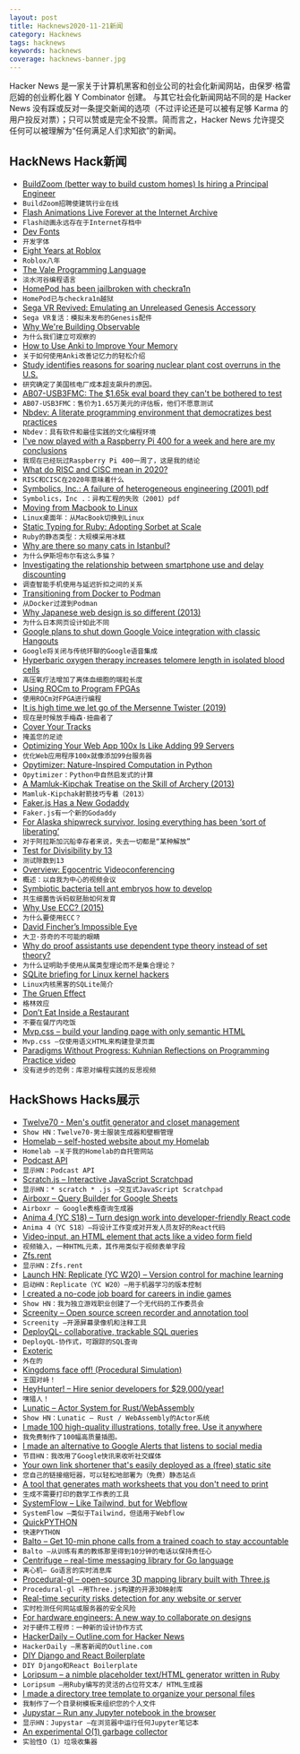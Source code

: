 ```yaml
---
layout: post
title: Hacknews2020-11-21新闻
category: Hacknews
tags: hacknews
keywords: hacknews
coverage: hacknews-banner.jpg
---
```


Hacker News 是一家关于计算机黑客和创业公司的社会化新闻网站，由保罗·格雷厄姆的创业孵化器 Y Combinator 创建。
与其它社会化新闻网站不同的是 Hacker News 没有踩或反对一条提交新闻的选项（不过评论还是可以被有足够 Karma 的用户投反对票）；只可以赞或是完全不投票。简而言之，Hacker News 允许提交任何可以被理解为“任何满足人们求知欲”的新闻。

## HackNews Hack新闻


- [BuildZoom (better way to build custom homes) Is hiring a Principal Engineer](https://jobs.lever.co/buildzoom)
- `BuildZoom招聘使建筑行业在线`
- [Flash Animations Live Forever at the Internet Archive](http://blog.archive.org/2020/11/19/flash-animations-live-forever-at-the-internet-archive/)
- `Flash动画永远存在于Internet存档中`
- [Dev Fonts](https://devfonts.gafi.dev/)
- `开发字体`
- [Eight Years at Roblox](https://zeux.io/2020/08/02/eight-years-at-roblox/)
- `Roblox八年`
- [The Vale Programming Language](https://vale.dev/)
- `淡水河谷编程语言`
- [HomePod has been jailbroken with checkra1n](https://yalujailbreak.net/homepod-checkra1n-jailbreak/)
- `HomePod已与checkra1n越狱`
- [Sega VR Revived: Emulating an Unreleased Genesis Accessory](https://gamehistory.org/segavr/)
- `Sega VR复活：模拟未发布的Genesis配件`
- [Why We're Building Observable](https://observablehq.com/@observablehq/why-were-building-observable)
- `为什么我们建立可观察的`
- [How to Use Anki to Improve Your Memory](https://superpoweredself.com/gentle-introduction-how-to-use-anki-to-improve-your-memory)
- `关于如何使用Anki改善记忆力的轻松介绍`
- [Study identifies reasons for soaring nuclear plant cost overruns in the U.S.](https://news.mit.edu/2020/reasons-nuclear-overruns-1118)
- `研究确定了美国核电厂成本超支飙升的原因。`
- [AB07-USB3FMC: The $1.65k eval board they can't be bothered to test](https://lab.ktemkin.com/post/ab07-usb3fmc-wtf/)
- `AB07-USB3FMC：售价为1.65万美元的评估板，他们不愿意测试`
- [Nbdev: A literate programming environment that democratizes best practices](https://github.blog/2020-11-20-nbdev-a-literate-programming-environment-that-democratizes-software-engineering-best-practices/)
- `Nbdev：具有软件和最佳实践的文化编程环境`
- [I've now played with a Raspberry Pi 400 for a week and here are my conclusions](item?id=25161266)
- `我现在已经玩过Raspberry Pi 400一周了，这是我的结论`
- [What do RISC and CISC mean in 2020?](https://erik-engheim.medium.com/what-does-risc-and-cisc-mean-in-2020-7b4d42c9a9de)
- `RISC和CISC在2020年意味着什么`
- [Symbolics, Inc.: A failure of heterogeneous engineering (2001) pdf](http://web.mit.edu/6.933/www/Symbolics.pdf)
- `Symbolics，Inc .：异构工程的失败（2001）pdf`
- [Moving from Macbook to Linux](https://monadical.com/posts/moving-to-linux-desktop.html)
- `Linux桌面年：从MacBook切换到Linux`
- [Static Typing for Ruby: Adopting Sorbet at Scale](https://shopify.engineering/static-typing-ruby)
- `Ruby的静态类型：大规模采用冰糕`
- [Why are there so many cats in Istanbul?](https://www.legalnomads.com/istanbul-cats/)
- `为什么伊斯坦布尔有这么多猫？`
- [Investigating the relationship between smartphone use and delay discounting](https://journals.plos.org/plosone/article?id=10.1371/journal.pone.0241383)
- `调查智能手机使用与延迟折扣之间的关系`
- [Transitioning from Docker to Podman](https://developers.redhat.com/blog/2020/11/19/transitioning-from-docker-to-podman/)
- `从Docker过渡到Podman`
- [Why Japanese web design is so different (2013)](https://randomwire.com/why-japanese-web-design-is-so-different/)
- `为什么日本网页设计如此不同`
- [Google plans to shut down Google Voice integration with classic Hangouts](https://support.google.com/hangouts/answer/3187125?hl=en)
- `Google将关闭与传统环聊的Google语音集成`
- [Hyperbaric oxygen therapy increases telomere length in isolated blood cells](https://www.aging-us.com/article/202188/text)
- `高压氧疗法增加了离体血细胞的端粒长度`
- [Using ROCm to Program FPGAs](https://forums.xilinx.com/t5/Xilinx-Xclusive-Blog/AMD-and-Xilinx-Demonstrate-Converged-ROCm-Runtime-Technology/ba-p/1175091)
- `使用ROCm对FPGA进行编程`
- [It is high time we let go of the Mersenne Twister (2019)](https://arxiv.org/abs/1910.06437)
- `现在是时候放手梅森·扭曲者了`
- [Cover Your Tracks](https://www.eff.org/deeplinks/2020/11/introducing-cover-your-tracks)
- `掩盖您的足迹`
- [Optimizing Your Web App 100x Is Like Adding 99 Servers](https://lukerissacher.com/blog/optimizing_your_web_app)
- `优化Web应用程序100x就像添加99台服务器`
- [Opytimizer: Nature-Inspired Computation in Python](https://github.com/gugarosa/opytimizer)
- `Opytimizer：Python中自然启发式的计算`
- [A Mamluk-Kipchak Treatise on the Skill of Archery (2013)](https://deremilitari.org/2013/03/mamluk-kipchak-the-skill-of-archery/)
- `Mamluk-Kipchak射箭技巧专着（2013）`
- [Faker.js Has a New Godaddy](https://github.com/Marak/faker.js/issues/1046#issuecomment-731258361)
- `Faker.js有一个新的Godaddy`
- [For Alaska shipwreck survivor, losing everything has been ‘sort of liberating’](https://www.ktoo.org/2020/11/19/for-union-bay-sinking-survivor-losing-everything-but-his-life-has-been-sort-of-liberating/)
- `对于阿拉斯加沉船幸存者来说，失去一切都是“某种解放”`
- [Test for Divisibility by 13](https://www.johndcook.com/blog/2020/11/10/test-for-divisibility-by-13/)
- `测试除数到13`
- [Overview: Egocentric Videoconferencing](https://wandb.ai/wandb/egocentric-video-conferencing/reports/Overview-Egocentric-Videoconferencing--VmlldzozMTY1NTA)
- `概述：以自我为中心的视频会议`
- [Symbiotic bacteria tell ant embryos how to develop](https://www.quantamagazine.org/symbiotic-bacteria-tell-ant-embryos-how-to-develop-20200909/)
- `共生细菌告诉蚂蚁胚胎如何发育`
- [Why Use ECC? (2015)](https://danluu.com/why-ecc/)
- `为什么要使用ECC？`
- [David Fincher’s Impossible Eye](https://www.nytimes.com/2020/11/19/magazine/david-fincher-mank-interview.html)
- `大卫·芬奇的不可能的眼睛`
- [Why do proof assistants use dependent type theory instead of set theory?](https://mathoverflow.net/questions/376839/what-makes-dependent-type-theory-more-suitable-than-set-theory-for-proof-assista)
- `为什么证明助手使用从属类型理论而不是集合理论？`
- [SQLite briefing for Linux kernel hackers](https://sqlite.org/lpc2019/doc/trunk/briefing.md)
- `Linux内核黑客的SQLite简介`
- [The Gruen Effect](https://99percentinvisible.org/episode/the-gruen-effect/)
- `格林效应`
- [Don’t Eat Inside a Restaurant](https://www.theatlantic.com/politics/archive/2020/11/can-you-get-coronavirus-inside-restaurant/617151/)
- `不要在餐厅内吃饭`
- [Mvp.css – build your landing page with only semantic HTML](https://andybrewer.github.io/mvp/)
- `Mvp.css –仅使用语义HTML来构建登录页面`
- [Paradigms Without Progress: Kuhnian Reflections on Programming Practice video](https://www.youtube.com/watch?v=TkPy7aLTtAw)
- `没有进步的范例：库恩对编程实践的反思视频`


## HackShows Hacks展示

- [ Twelve70 - Men's outfit generator and closet management](https://www.twelve70.com/)
- `Show HN：Twelve70-男士服装生成器和壁橱管理`
- [ Homelab – self-hosted website about my Homelab](https://hydn.dev)
- `Homelab –关于我的Homelab的自托管网站`
- [ Podcast API](https://www.listennotes.com/api/)
- `显示HN：Podcast API`
- [ Scratch.js – Interactive JavaScript Scratchpad](https://hole.dev/scratch/)
- `显示HN：* scratch * .js –交互式JavaScript Scratchpad`
- [ Airboxr – Query Builder for Google Sheets](https://airboxr.com/demo)
- `Airboxr – Google表格查询生成器`
- [ Anima 4 (YC S18) – Turn design work into developer-friendly React code](item?id=25143052)
- `Anima 4（YC S18）–将设计工作变成对开发人员友好的React代码`
- [ Video-input, an HTML element that acts like a video form field](https://github.com/wgryc/video-input-js)
- `视频输入，一种HTML元素，其作用类似于视频表单字段`
- [ Zfs.rent](https://zfs.rent)
- `显示HN：Zfs.rent`
- [Launch HN: Replicate (YC W20) – Version control for machine learning](https://replicate.ai/)
- `启动HN：Replicate（YC W20）–用于机器学习的版本控制`
- [ I created a no-code job board for careers in indie games](https://workwithindies.com)
- `Show HN：我为独立游戏职业创建了一个无代码的工作委员会`
- [ Screenity – Open source screen recorder and annotation tool](https://github.com/alyssaxuu/screenity)
- `Screenity –开源屏幕录像机和注释工具`
- [ DeployQL- collaborative, trackable SQL queries](https://deployql.com/)
- `DeployQL-协作式，可跟踪的SQL查询`
- [ Exoteric](https://github.com/c9fe/exoteric)
- `外在的`
- [ Kingdoms face off! (Procedural Simulation)](https://calderwhite.github.io/KingdomsAndCrusaders)
- `王国对峙！ `
- [ HeyHunter! – Hire senior developers for $29,000/year!](https://heyhunter.co/)
- `嘿猎人！ `
- [ Lunatic – Actor System for Rust/WebAssembly](https://github.com/lunatic-lang/lunatic)
- `Show HN：Lunatic – Rust / WebAssembly的Actor系统`
- [ I made 100 high-quality illustrations, totally free. Use it anywhere](https://2.flexiple.com/scale/all-illustrations)
- `我免费制作了100幅高质量插图。`
- [ I made an alternative to Google Alerts that listens to social media](https://www.pmalerts.com/)
- `节目HN：我改用了Google快讯来收听社交媒体`
- [ Your own link shortener that's easily deployed as a (free) static site](https://github.com/jstayton/suri)
- `您自己的链接缩短器，可以轻松地部署为（免费）静态站点`
- [ A tool that generates math worksheets that you don't need to print](item?id=25163010)
- `生成不需要打印的数学工作表的工具`
- [ SystemFlow – Like Tailwind, but for Webflow](https://systemflow.co)
- `SystemFlow –类似于Tailwind，但适用于Webflow`
- [ QuickPYTHON](https://timothycrosley.github.io/quickpython/)
- `快速PYTHON`
- [ Balto – Get 10-min phone calls from a trained coach to stay accountable](http://usebalto.com?ref=hn)
- `Balto –从训练有素的教练那里得到10分钟的电话以保持责任心`
- [ Centrifuge – real-time messaging library for Go language](https://github.com/centrifugal/centrifuge)
- `离心机– Go语言的实时消息库`
- [ Procedural-gl – open-source 3D mapping library built with Three.js](https://github.com/felixpalmer/procedural-gl-js)
- `Procedural-gl –用Three.js构建的开源3D映射库`
- [ Real-time security risks detection for any website or server](https://hostedscan.com/)
- `实时检测任何网站或服务器的安全风险`
- [ For hardware engineers: A new way to collaborate on designs](https://www.obi.vision)
- `对于硬件工程师：一种新的设计协作方式`
- [ HackerDaily – Outline.com for Hacker News](https://hackerdaily.io)
- `HackerDaily –黑客新闻的Outline.com`
- [ DIY Django and React Boilerplate](https://github.com/saasitive/django-react-boilerplate)
- `DIY Django和React Boilerplate`
- [ Loripsum – a nimble placeholder text/HTML generator written in Ruby](https://github.com/raulpopadineti/homebrew-loripsum)
- `Loripsum –用Ruby编写的灵活的占位符文本/ HTML生成器`
- [ I made a directory tree template to organize your personal files](https://github.com/cyberthal/10-Bins-template)
- `我制作了一个目录树模板来组织您的个人文件`
- [ Jupystar – Run any Jupyter notebook in the browser](https://starboard.gg/jupystar)
- `显示HN：Jupystar –在浏览器中运行任何Jupyter笔记本`
- [ An experimental O(1) garbage collector](https://github.com/dkopko/klox)
- `实验性O（1）垃圾收集器`

